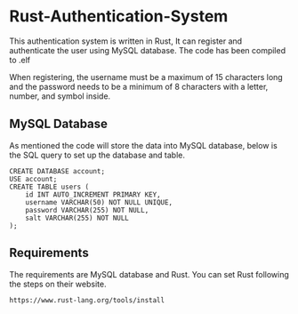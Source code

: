 # Rust-Authentication-System
This authentication system is written in Rust, It can register and authenticate the user using MySQL database. The code has been compiled to .elf 

When registering, the username must be a maximum of 15 characters long and the password needs to be a minimum of 8 characters with a letter, number, and symbol inside.

## MySQL Database
As mentioned the code will store the data into MySQL database, below is the SQL query to set up the database and table.
```
CREATE DATABASE account;
USE account;
CREATE TABLE users (
    id INT AUTO_INCREMENT PRIMARY KEY,
    username VARCHAR(50) NOT NULL UNIQUE,
    password VARCHAR(255) NOT NULL,
    salt VARCHAR(255) NOT NULL	
);
```

## Requirements
The requirements are MySQL database and Rust. You can set Rust following the steps on their website.
```
https://www.rust-lang.org/tools/install
```
